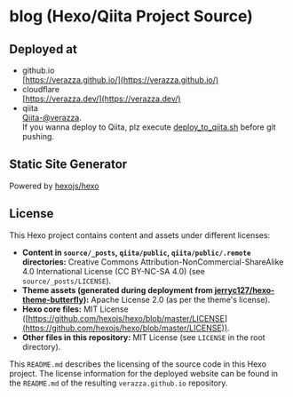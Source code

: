 # blog (Hexo/Qiita Project Source)

## Deployed at
- github.io  
[https://verazza.github.io/](https://verazza.github.io/)
- cloudflare  
[https://verazza.dev/](https://verazza.dev/)
- qiita  
[Qiita-@verazza](https://qiita.com/verazza).  
If you wanna deploy to Qiita, plz execute [deploy_to_qiita.sh](deploy_to_qiita.sh) before git pushing.

## Static Site Generator
Powered by [hexojs/hexo](https://github.com/hexojs/hexo)

## License

This Hexo project contains content and assets under different licenses:

- **Content in `source/_posts`, `qiita/public`, `qiita/public/.remote` directories:** Creative Commons Attribution-NonCommercial-ShareAlike 4.0 International License (CC BY-NC-SA 4.0) (see `source/_posts/LICENSE`).
- **Theme assets (generated during deployment from [jerryc127/hexo-theme-butterfly](https://github.com/jerryc127/hexo-theme-butterfly)):** Apache License 2.0 (as per the theme's license).
- **Hexo core files:** MIT License ([https://github.com/hexojs/hexo/blob/master/LICENSE](https://github.com/hexojs/hexo/blob/master/LICENSE)).
- **Other files in this repository:** MIT License (see `LICENSE` in the root directory).

This `README.md` describes the licensing of the source code in this Hexo project. The license information for the deployed website can be found in the `README.md` of the resulting `verazza.github.io` repository.
